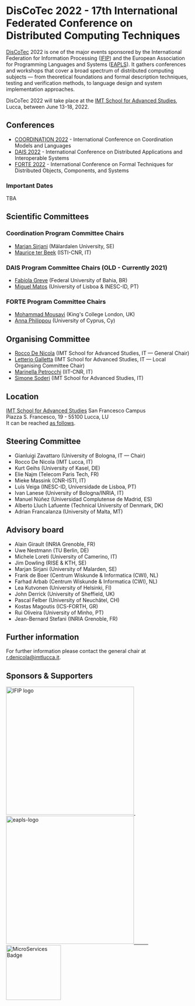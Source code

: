 <!--[![](https://www.discotec.org/2021/discotec2021-banner.jpeg)](https://www.discotec.org/2021/)-->

# DisCoTec 2022 - 17th International Federated Conference on Distributed Computing Techniques

[DisCoTec](https://www.discotec.org) 2022 is one of the major events sponsored by the International Federation for Information Processing ([IFIP](http://www.ifip.org)) and the European Association for Programming Languages and Systems ([EAPLS](https://eapls.org)). It gathers conferences and workshops that cover a broad spectrum of distributed computing subjects — from theoretical foundations and formal description techniques, testing and verification methods, to language design and system implementation approaches.



DisCoTec 2022 will take place at the [IMT School for Advanced Studies](http://www.imtlucca.it/en), Lucca, between June 13-18, 2022.  

<!--*COVID-19:* We are continually monitoring the current COVID-19 situation. Depending on how this unfolds in the coming months, we may decide to switch to an online event, although we plan to be able to organise a physical event. In the latter case, we would be happy to support remote presentations as well should participants be unable to travel safely.

Due to the current COVID-19 developments, the conference is still hosted by the [University of Malta](http://www.um.edu.mt) but it will be held **online**.  Instead of physical meeting/presentations, the authors of accepted papers have recorded their talks to discuss them with the conference participants online.-->

 
<!--
## Programme

Go to the [programme page](https://www.discotec.org/2021/programme). *All times are listed for* **CET+1** *(Central European **Summer** Time)* 

## Discussions

Go to the [DisCoTec2021 Slack workspace](https://join.slack.com/t/discotec2021/shared_invite/zt-qd3ed8l2-BC1WA_re3N~e6AjNbFNIzQ)


## Instructions for Attendees and Presenters

* Attendee instructions may be found [here](https://www.discotec.org/2021/attendees). 
<!-- *Registered participants should have all received an email with the webinar invitations by now. In the eventuality that your email was lost or blocked, you can still register for the webinars from the links provided on the [programme page](https://www.discotec.org/2021/programme) on the day of the respective webinar.* -->
<!--
* Presenter instructions may be found [here](https://www.discotec.org/2021/presenters#instructions-for-invited,-conference,-tutorial-and-workshop-speakers).
* Session Chair instructions may be found [here](https://www.discotec.org/2021/presenters#instructions-for-session-chairs).
<!-- * Any technical difficulties may be posted on the dedicated [Slack workspace](https://join.slack.com/t/discotec2021/shared_invite/zt-qd3ed8l2-BC1WA_re3N~e6AjNbFNIzQ).  -->
<!--
* Any technical difficulties may be posted on the dedicated [Slack workspace](https://join.slack.com/t/discotec2021/shared_invite/zt-qd3ed8l2-BC1WA_re3N~e6AjNbFNIzQ). Further instructions may be found [here](https://www.discotec.org/2021/slack).
* Follow us on [@DisCoTecConf](https://twitter.com/DisCoTecConf) to keep up to date.

-->


## Conferences
* [COORDINATION 2022](https://www.discotec.org/2022/coordination) - International Conference on Coordination Models and Languages
* [DAIS 2022](https://www.discotec.org/2022/dais) - International Conference on Distributed Applications and Interoperable Systems
* [FORTE 2022](https://www.discotec.org/2022/forte) - International Conference on Formal Techniques for Distributed Objects, Components, and Systems

<!--
## Satellite Events

### Tutorials

* [DisCoTec Tools](https://www.discotec.org/2021/tutorials) - Tutorial Sessions 

### Workshops

* [ICE 2021](https://www.discotec.org/2021/ice) - Workshop on Interaction and Concurrency Experience
* [FOCODILE 2021](https://www.discotec.org/2021/focodile) - Workshop on the Foundations of Consensus and Distributed Ledgers
* [REMV 2021](https://www.discotec.org/2021/remv) - Workshop on Robotics, Electronics and Machine Vision
-->





### Important Dates
TBA



<!-- ### Important Dates -->
<!-- * January 27, 2021 - Workshop proposal submission deadline
* February 1, 2021 - Notification of accepted workshop proposals
* Mid April, 2021 - Workshop paper submission deadline
* Mid May, 2021 - Notification of accepted workshop papers -->

<!-- 
* [DisCoTec Tools](https://www.discotec.org/2020/tutorials) - Tutorial Sessions 
* [ICE 2020](https://www.discotec.org/2020/ice) - Workshop on Interaction and Concurrency Experience
* [FOCODILE 2020](https://www.discotec.org/2020/focodile) - Workshop on the Foundations of Consensus and Distributed Ledgers
-->
<!--
## Keynote Speakers

* [Gilles Fedak](invited#gilles-fedak), iExec, FR
* [Mira Mezini](invited#mira-mezini), Technical University of Darmstadt, DE
* [Alexandra Silva](invited#alexandra-silva), University College London, UK 
-->


<!-- 
## IFIP Best Paper Award

- *A true concurrent model of smart contracts executions* <br/> by Massimo Bartoletti, Letterio Galletta and Maurizio Murgia <br/> 
 [Paper](https://link.springer.com/chapter/10.1007/978-3-030-50029-0_16), [presentation](https://www.youtube.com/watch?v=vgoDvMa69cU&feature=youtu.be) and [award](DisCoTec-bpa-certificate.pdf)


## Proceedings
The proceedings of the conference are published in [LNCS-IFIP](https://www.springer.com/series/8345) volumes. These shall be open access from the [IFIP digital library](https://hal.inria.fr/IFIP/page/conferences) after a 3-year embargo.

* COORDINATION: [LNCS12717](https://link.springer.com/book/10.1007/978-3-030-78142-2)
* DAIS: [LNCS12718](https://link.springer.com/book/10.1007/978-3-030-78198-9)
* FORTE: [LNCS12719](https://link.springer.com/book/10.1007/978-3-030-78089-0)



## Special issues
The individual conferences will organise special issues of extended and selected papers in reputable journal such as [Logical Methods in Computer Science](https://lmcs.episciences.org) and [Journal of Parallel and Distributed Computing](https://www.journals.elsevier.com/journal-of-parallel-and-distributed-computing).
-->




## Scientific Committees 

### Coordination Program Committee Chairs
* [Marjan Sirjani][MarjanWeb] (Mälardalen University, SE)
* [Maurice ter Beek][MauriceWeb] (ISTI-CNR, IT)


### DAIS Program Committee Chairs (OLD - Currently 2021)
* [Fabíola Greve][FabiolaWeb] (Federal University of Bahia, BR)
* [Miguel Matos][MiguelWeb] (University of Lisboa & INESC-ID, PT)

### FORTE Program Committee Chairs
* [Mohammad Mousavi][MohammadWeb] (King's College London, UK)
* [Anna Philippou][AnnaWeb] (University of Cyprus, Cy)



## Organising Committee
* [Rocco De Nicola][RoccoWeb] (IMT School for Advanced Studies, IT — General Chair)
* [Letterio Galletta][LilloWeb] (IMT School for Advanced Studies, IT — Local Organising Committee Chair)
* [Marinella Petrocchi][MarinellaWeb] (IIT-CNR, IT)
* [Simone Soderi][SimoneWeb] (IMT School for Advanced Studies, IT)

<!-- * [Duncan Attard][DuncanWeb] (University of Malta, MT — Workshops Chair)
* [Christian Bartolo Burlo][ChristianWeb] (Gran Sasso Science Institute, IT — Workshops Chair)
* Lucienne Bugeja (University of Malta, MT — Logistics) -->

[RoccoWeb]: https://sysma.imtlucca.it/pages/rocco-denicola/
[LilloWeb]: https://sysma.imtlucca.it/pages/letterio-galletta/
[MarinellaWeb]: https://marinellapetrocchi.wixsite.com/mysite
[SimoneWeb]: https://sysma.imtlucca.it/pages/simone-soderi/
[MarjanWeb]: http://www.ru.is/faculty/marjan/
[MauriceWeb]: https://fmt.isti.cnr.it/~mtbeek/
[MohammadWeb]: https://www.nms.kcl.ac.uk/mohammad.mousavi/
[AnnaWeb]: https://www.cs.ucy.ac.cy/~annap/

[DuncanWeb]: https://github.com/duncanatt
[JasmineWeb]: https://github.com/jasmine97xuereb
[ChristianWeb]: https://github.com/chrisbartoloburlo
[FerruccioWeb]: http://www.di.unito.it/~damiani/
[MiguelWeb]: https://www.gsd.inesc-id.pt/~mm/
[FabiolaWeb]: http://buscatextual.cnpq.br/buscatextual/visualizacv.do?id=K4723012U6
[KirstinWeb]: https://www.informatik.tu-darmstadt.de/fb20/organisation_fb20/professuren_und_gruppenleitungen/fb20professuren_und_gruppenleitungen_detailseite_84096.de.jsp
[TimWeb]: https://www.win.tue.nl/~timw/index.php

## Location
[IMT School for Advanced Studies](http://www.imtlucca.it/en) San Francesco Campus  
Piazza S. Francesco, 19 - 55100 Lucca, LU  
It can be reached [as follows](http://www.imtlucca.it/en/campus-and-services/how-to-reach-us). 

## Steering Committee
* Gianluigi Zavattaro (University of Bologna, IT — Chair)
* Rocco De Nicola (IMT Lucca, IT)
* Kurt Geihs (University of Kasel, DE)
* Elie Najm (Telecom Paris Tech, FR)
* Mieke Massink (CNR-ISTI, IT)
* Luís Veiga (INESC-ID, Universidade de Lisboa, PT)
* Ivan Lanese (University of Bologna/INRIA, IT)
* Manuel Núñez (Universidad Complutense de Madrid, ES)
* Alberto Lluch Lafuente (Technical University of Denmark, DK)
* Adrian Francalanza (University of Malta, MT)



## Advisory board
* Alain Girault (INRIA Grenoble, FR)
* Uwe Nestmann (TU Berlin, DE)
* Michele Loreti (University of Camerino, IT)
* Jim Dowling (RISE & KTH, SE)
* Marjan Sirjani (University of Malarden, SE)
* Frank de Boer (Centrum Wiskunde & Informatica (CWI), NL)
* Farhad Arbab (Centrum Wiskunde & Informatica (CWI), NL)
* Lea Kutvonen (University of Helsinki, FI)
* John Derrick (University of Sheffield, UK)
* Pascal Felber (University of Neuchâtel, CH) 
* Kostas Magoutis (ICS-FORTH, GR)
* Rui Oliveira (University of Minho, PT)
* Jean-Bernard Stefani (INRIA Grenoble, FR)

<!--
## Registration
 Go to the [registration page](https://www.um.edu.mt/events/discotec2021/registration). -->



## Further information
<!-- Follow us on [@DisCoTecConf](https://twitter.com/DisCoTecConf) to keep up to date. -->

For further information please contact the general chair at <r.denicola@imtlucca.it>.

## Sponsors & Supporters

<a href="https://www.ifip.org">
  <img alt="IFIP logo" src="https://encrypted-tbn0.gstatic.com/images?q=tbn:ANd9GcS-EpsUS6bK4HbtbQ12Do2lkYu998ZGaXNCTWG4bxbd11vWDMDi" width="350px">
</a>
&nbsp;   &nbsp;   &nbsp;   &nbsp;   &nbsp;
<a href="https://eapls.org">
<img alt="eapls-logo" src="https://www.discotec.org/2021/EAPLS_logo.jpg" width="350px">
&nbsp;   &nbsp;   &nbsp;   &nbsp;   &nbsp;
<a href="https://microservices.community/e/discotec2020/">
  <img alt="MicroServices Badge" src="https://www.microservices.community/assets/images/badges/1-black.png" width="150px">
</a>
